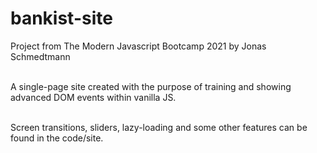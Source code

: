 # bankist-site
 Project from The Modern Javascript Bootcamp 2021 by Jonas Schmedtmann <br> <br>

 A single-page site created with the purpose of training and showing advanced DOM events within vanilla JS. <br> <br>
 
 Screen transitions, sliders, lazy-loading and some other features can be found in the code/site. 